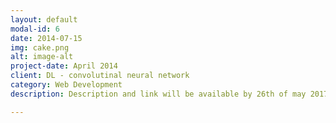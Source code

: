 ```yaml
---
layout: default
modal-id: 6
date: 2014-07-15
img: cake.png
alt: image-alt
project-date: April 2014
client: DL - convolutinal neural network
category: Web Development
description: Description and link will be available by 26th of may 2017

---
```


